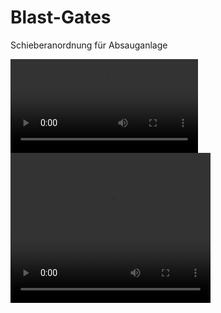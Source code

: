 # Blast-Gates
Schieberanordnung für Absauganlage

![](images/2019/01/SchieberDemo.mp4)
<video width="320" height="240" controls>
 <source src="images/2019/01/SchieberDemo.mp4" type="video/mp4">
</video>
